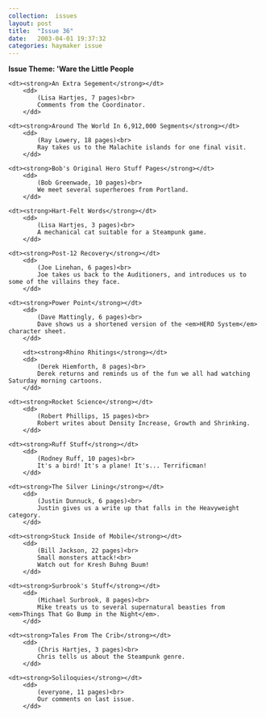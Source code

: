 ```yaml
---
collection:  issues
layout: post
title:  "Issue 36"
date:   2003-04-01 19:37:32
categories: haymaker issue
---
```


<dl>
	<dt class="theme"><strong>Issue Theme: 'Ware the Little People</theme></strong></dt>

	<dt><strong>An Extra Segement</strong></dt>
		<dd>
		 	(Lisa Hartjes, 7 pages)<br>
			Comments from the Coordinator.
		</dd>

	<dt><strong>Around The World In 6,912,000 Segments</strong></dt>
		<dd>
		 	(Ray Lowery, 18 pages)<br>
			Ray takes us to the Malachite islands for one final visit.
		</dd>
	
	<dt><strong>Bob's Original Hero Stuff Pages</strong></dt>
		<dd>
		 	(Bob Greenwade, 10 pages)<br>
			We meet several superheroes from Portland.
		</dd>
	
	<dt><strong>Hart-Felt Words</strong></dt>
		<dd>
		 	(Lisa Hartjes, 3 pages)<br>
			A mechanical cat suitable for a Steampunk game.
		</dd>

	<dt><strong>Post-12 Recovery</strong></dt>
		<dd>
		 	(Joe Linehan, 6 pages)<br>
			Joe takes us back to the Auditioners, and introduces us to some of the villains they face.
		</dd>
	
	<dt><strong>Power Point</strong></dt>
		<dd>
		 	(Dave Mattingly, 6 pages)<br>
			Dave shows us a shortened version of the <em>HERO System</em> character sheet.
		</dd>
	
		<dt><strong>Rhino Rhitings</strong></dt>
		<dd>
		 	(Derek Hiemforth, 8 pages)<br>
			Derek returns and reminds us of the fun we all had watching Saturday morning cartoons.
		</dd>

	<dt><strong>Rocket Science</strong></dt>
		<dd>
		 	(Robert Phillips, 15 pages)<br>
			Robert writes about Density Increase, Growth and Shrinking.
		</dd>
	
	<dt><strong>Ruff Stuff</strong></dt>
		<dd>
		 	(Rodney Ruff, 10 pages)<br>
			It's a bird! It's a plane! It's... Terrificman!
		</dd>

	<dt><strong>The Silver Lining</strong></dt>
		<dd>
		 	(Justin Dunnuck, 6 pages)<br>
			Justin gives us a write up that falls in the Heavyweight category.
		</dd>

	<dt><strong>Stuck Inside of Mobile</strong></dt>
		<dd>
		 	(Bill Jackson, 22 pages)<br>
			Small monsters attack!<br>
			Watch out for Kresh Buhng Buum!		
		</dd>
	
	<dt><strong>Surbrook's Stuff</strong></dt>
		<dd>
		 	(Michael Surbrook, 8 pages)<br>
			Mike treats us to several supernatural beasties from <em>Things That Go Bump in the Night</em>.
		</dd>

	<dt><strong>Tales From The Crib</strong></dt>
		<dd>
		 	(Chris Hartjes, 3 pages)<br>
			Chris tells us about the Steampunk genre.
		</dd>

	<dt><strong>Soliloquies</strong></dt>
		<dd>
		 	(everyone, 11 pages)<br>
			Our comments on last issue.
		</dd>
</dl>
